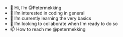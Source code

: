 - 👋 Hi, I’m @Petermekking
- 👀 I’m interested in coding in general
- 🌱 I’m currently learning the very basics
- 💞️ I’m looking to collaborate when I'm ready to do so
- 📫 How to reach me @petermekking

<!---
Petermekking/Petermekking is a ✨ special ✨ repository because its `README.md` (this file) appears on your GitHub profile.
You can click the Preview link to take a look at your changes.
--->
